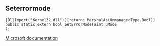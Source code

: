 ## Seterrormode

```
[DllImport("Kernel32.dll")][return: MarshalAs(UnmanagedType.Bool)]
public static extern bool SetErrorMode(uint uMode
);
```

[Microsoft documentation](https://docs.microsoft.com/en-us/windows/win32/api/errhandlingapi/nf-errhandlingapi-seterrormode)
